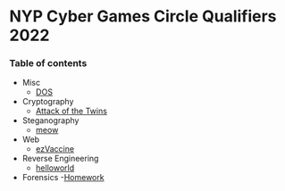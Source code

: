 # NYP Cyber Games Circle Qualifiers 2022

### Table of contents

- Misc
    - [DOS](DOS/)
- Cryptography
    - [Attack of the Twins](Attack%20of%20the%20Twins/)
- Steganography
    - [meow](meow/)
- Web
    - [ezVaccine](ezVaccine/)
- Reverse Engineering
    - [helloworld](helloworld/)
- Forensics
    -[Homework](Homework/)
